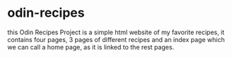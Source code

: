 # odin-recipes

this Odin Recipes Project is a simple  html website of my favorite recipes, it contains four pages, 3 pages of different recipes and an index page which we can call a home page, as it is linked to the rest pages.